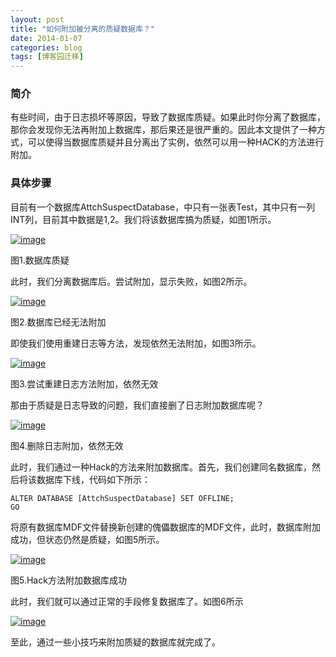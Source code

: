 ```yaml
---
layout: post
title: "如何附加被分离的质疑数据库？"
date: 2014-01-07
categories: blog
tags: [博客园迁移]
---
```


### 简介

有些时间，由于日志损坏等原因，导致了数据库质疑。如果此时你分离了数据库，那你会发现你无法再附加上数据库，那后果还是很严重的。因此本文提供了一种方式，可以使得当数据库质疑并且分离出了实例，依然可以用一种HACK的方法进行附加。

### 具体步骤

目前有一个数据库AttchSuspectDatabase，中只有一张表Test，其中只有一列INT列，目前其中数据是1,2。我们将该数据库搞为质疑，如图1所示。

[![image](https://cdn.jsdelivr.net/gh/careyson/careyson.github.io@main/assets/images/2014-01-07-/-07155404-086303b3798648b39af3557d2da65f0f.png)](//images0.cnblogs.com/blog/35368/201401/07155404-a3c52f1717be4ce6b3f75da391393e73.png)

图1.数据库质疑

此时，我们分离数据库后。尝试附加，显示失败，如图2所示。

[![image](https://cdn.jsdelivr.net/gh/careyson/careyson.github.io@main/assets/images/2014-01-07-/-07155405-cc2be5681545452598785bfef84455c4.png)](//images0.cnblogs.com/blog/35368/201401/07155405-e3b60cc6949346c7856d734232a019b5.png)

图2.数据库已经无法附加

即使我们使用重建日志等方法，发现依然无法附加，如图3所示。

[![image](https://cdn.jsdelivr.net/gh/careyson/careyson.github.io@main/assets/images/2014-01-07-/-07155406-945e461ac7d145239b4b1becdd7d0250.png)](//images0.cnblogs.com/blog/35368/201401/07155406-c0b9a81a8fb644fc99e08e702bdc3acd.png)

图3.尝试重建日志方法附加，依然无效

那由于质疑是日志导致的问题，我们直接删了日志附加数据库呢？

[![image](https://cdn.jsdelivr.net/gh/careyson/careyson.github.io@main/assets/images/2014-01-07-/-07155407-27cd0414ce2046b89fec4138abdaa555.png)](//images0.cnblogs.com/blog/35368/201401/07155406-de66e27a8214404d9bd4e6826882f98f.png)

图4.删除日志附加，依然无效

此时，我们通过一种Hack的方法来附加数据库。首先，我们创建同名数据库，然后将该数据库下线，代码如下所示：
    
    
    ALTER DATABASE [AttchSuspectDatabase] SET OFFLINE;  
    GO

  


将原有数据库MDF文件替换新创建的傀儡数据库的MDF文件，此时，数据库附加成功，但状态仍然是质疑，如图5所示。

[![image](https://cdn.jsdelivr.net/gh/careyson/careyson.github.io@main/assets/images/2014-01-07-/-07155410-56c52c28cd7249f59c322c0cf2b9c5a0.png)](//images0.cnblogs.com/blog/35368/201401/07155408-b5d697433bf1422884e07e5a86fe0b41.png)

图5.Hack方法附加数据库成功

此时，我们就可以通过正常的手段修复数据库了。如图6所示

[![image](https://cdn.jsdelivr.net/gh/careyson/careyson.github.io@main/assets/images/2014-01-07-/-07155411-3a0c35cc67fa466e800eb43338b4c28b.png)](//images0.cnblogs.com/blog/35368/201401/07155410-bd42683bc2044a8faabd543c95eb2a31.png)

至此，通过一些小技巧来附加质疑的数据库就完成了。
